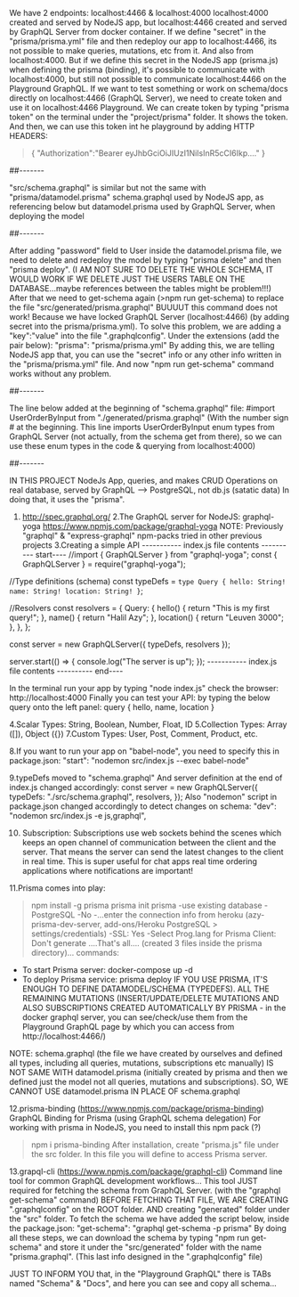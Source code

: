 We have 2 endpoints: localhost:4466 & localhost:4000
localhost:4000 created and served by NodeJS app, but localhost:4466 created and served by GraphQL Server from docker container. If we define "secret" in the "prisma/prisma.yml" file and then redeploy our app to localhost:4466, its not possible to make queries, mutations, etc from it. And also from localhost:4000. But if we define this secret in the NodeJS app (prisma.js) when defining the prisma (binding), it's possible to communicate with localhost:4000, but still not possible to communicate localhost:4466 on the Playground GraphQL. If we want to test something or work on schema/docs directly on localhost:4466 (GraphQL Server), we need to create token and use it on localhost:4466 Playground. We can create token by typing "prisma token" on the terminal under the "project/prisma" folder. It shows the token. And then, we can use this token int he playground by adding HTTP HEADERS:

> {
> "Authorization":"Bearer eyJhbGciOiJIUzI1NiIsInR5cCI6Ikp...."
> }

##-------

"src/schema.graphql" is similar but not the same with "prisma/datamodel.prisma"
schema.graphql used by NodeJS app, as referencing below
but datamodel.prisma used by GraphQL Server, when deploying the model

##-------

After adding "password" field to User inside the datamodel.prisma file, we need to delete and redeploy the model by typing "prisma delete" and then "prisma deploy". (I AM NOT SURE TO DELETE THE WHOLE SCHEMA, IT WOULD WORK IF WE DELETE JUST THE USERS TABLE ON THE DATABASE...maybe references between the tables might be problem!!!)
After that we need to get-schema again (>npm run get-schema) to replace the file "src/generated/prisma.graphql"
BUUUUT this command does not work! Because we have locked GraphQL Server (localhost:4466) (by adding secret into the prisma/prisma.yml). To solve this problem, we are adding a "key":"value" into the file ".graphqlconfig".
Under the extensions (add the pair below):
"prisma": "prisma/prisma.yml"
By adding this, we are telling NodeJS app that, you can use the "secret" info or any other info written in the "prisma/prisma.yml" file. And now "npm run get-schema" command works without any problem.

##-------

The line below added at the beginning of "schema.graphql" file:
#import UserOrderByInput from "./generated/prisma.graphql"
(With the number sign # at the beginning. This line imports UserOrderByInput enum types from GraphQL Server (not actually, from the schema get from there), so we can use these enum types in the code & querying from localhost:4000)

##-------

IN THIS PROJECT NodeJs App, queries, and makes CRUD Operations on real database, served by GraphQL --> PostgreSQL, not db.js (satatic data)
In doing that, it uses the "prisma".

1. http://spec.graphql.org/
   2.The GraphQL server for NodeJS: graphql-yoga
   https://www.npmjs.com/package/graphql-yoga
   NOTE: Previously "graphql" & "express-graphql" npm-packs tried in other previous projects
   3.Creating a simple API
   ----------- index.js file contents ---------- start----
   //import { GraphQLServer } from "graphql-yoga";
   const { GraphQLServer } = require("graphql-yoga");

//Type definitions (schema)
const typeDefs = `type Query { hello: String! name: String! location: String! }`;

//Resolvers
const resolvers = {
Query: {
hello() {
return "This is my first query!";
},
name() {
return "Halil Azy";
},
location() {
return "Leuven 3000";
},
},
};

const server = new GraphQLServer({ typeDefs, resolvers });

server.start(() => {
console.log("The server is up");
});
----------- index.js file contents ---------- end----

In the terminal run your app by typing "node index.js"
check the browser: http://localhost:4000
Finally you can test your API: by typing the below query onto the left panel:
query {
hello,
name,
location
}

4.Scalar Types: String, Boolean, Number, Float, ID
5.Collection Types: Array ([]), Object ({})
7.Custom Types: User, Post, Comment, Product, etc.

8.If you want to run your app on "babel-node", you need to specify this in package.json:
"start": "nodemon src/index.js --exec babel-node"

9.typeDefs moved to "schema.graphql"
And server definition at the end of index.js changed accordingly:
const server = new GraphQLServer({
typeDefs: "./src/schema.graphql",
resolvers,
});
Also "nodemon" script in package.json changed accordingly to detect changes on schema:
"dev": "nodemon src/index.js -e js,graphql",

10. Subscription:
    Subscriptions use web sockets behind the scenes which keeps an open channel of communication between the client and the server. That means the server can send the latest changes to the client in real time. This is super useful for chat apps real time ordering applications where notifications are important!

11.Prisma comes into play:

> npm install -g prisma
> prisma init prisma
> -use existing database
> -PostgreSQL
> -No
> -...enter the connection info from heroku (azy-prisma-dev-server, add-ons/Heroku PostgreSQL > settings/credentials)
> -SSL: Yes
> -Select Prog.lang for Prisma Client: Don't generate
> ....That's all.... (created 3 files inside the prisma directory)... commands:

- To start Prisma server: docker-compose up -d
- To deploy Prisma service: prisma deploy
  IF YOU USE PRISMA, IT'S ENOUGH TO DEFINE DATAMODEL/SCHEMA (TYPEDEFS). ALL THE REMAINING MUTATIONS (INSERT/UPDATE/DELETE MUTATIONS AND ALSO SUBSCRIPTIONS CREATED AUTOMATICALLY BY PRISMA - in the docker graphql server, you can see/check/use them from the Playground GraphQL page by which you can access from http://localhost:4466/)

NOTE: schema.graphql (the file we have created by ourselves and defined all types, including all queries, mutations, subscriptions etc manually) IS NOT SAME WITH datamodel.prisma (initially created by prisma and then we defined just the model not all queries, mutations and subscriptions). SO, WE CANNOT USE datamodel.prisma IN PLACE OF schema.graphql

12.prisma-binding (https://www.npmjs.com/package/prisma-binding)
GraphQL Binding for Prisma (using GraphQL schema delegation)
For working with prisma in NodeJS, you need to install this npm pack (?)

> npm i prisma-binding
> After installation, create "prisma.js" file under the src folder. In this file you will define to access Prisma server.

13.grapql-cli (https://www.npmjs.com/package/graphql-cli)
Command line tool for common GraphQL development workflows...
This tool JUST required for fetching the schema from GraphQL Server. (with the "graphql get-schema" command) BEFORE FETCHING THAT FILE, WE ARE CREATING ".graphqlconfig" on the ROOT folder. AND creating "generated" folder under the "src" folder. To fetch the schema we have added the script below, inside the package.json:
"get-schema": "graphql get-schema -p prisma"
By doing all these steps, we can download the schema by typing "npm run get-schema" and store it under the "src/generated" folder with the name "prisma.graphql". (This last info designed in the ".graphqlconfig" file)

JUST TO INFORM YOU that, in the "Playground GraphQL" there is TABs named "Schema" & "Docs", and here you can see and copy all schema...
